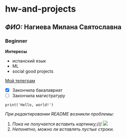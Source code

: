 # hw-and-projects
## _ФИО:_ Нагиева Милана Святославна
### Beginner

**Интересы**
- испанский язык
- ML
- social good projects


[Мой телеграм](https://t.me/imyourmilla)

- [x] Закончила бакалавриат
- [ ] Закончила магистратуру

`print('Hello, world!')`

_При редактировании README возникли проблемы:_
1. _Пока не получается вставить картинку;(((_
![](https://www.google.com/url?sa=i&url=https%3A%2F%2Fwww.istockphoto.com%2Fru%2F%25D1%2584%25D0%25BE%25D1%2582%25D0%25BE%25D0%25B3%25D1%2580%25D0%25B0%25D1%2584%25D0%25B8%25D0%25B8%2F%25D1%2581%25D0%25BE%25D0%25BB%25D0%25BD%25D1%2586%25D0%25B5&psig=AOvVaw2oJn9dd92gypWRmrxpex-P&ust=1759240860914000&source=images&cd=vfe&opi=89978449&ved=0CBUQjRxqFwoTCJCQ1IeR_o8DFQAAAAAdAAAAABAE)
2. _Непонятно, можно ли вставлять пустые строки._
